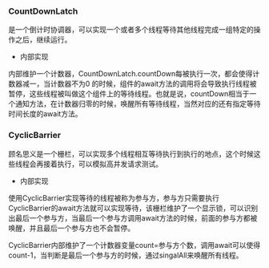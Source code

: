 ### CountDownLatch

是一个倒计时协调器，可以实现一个或者多个线程等待其他线程完成一组特定的操作之后，继续运行。

-  内部实现

内部维护一个计数器，CountDownLatch.countDown每被执行一次，都会使得计数器减一，当计数器不为0 的时候，组件的await方法的调用将会导致执行线程被暂停，这些线程被叫做这个组件上的等待线程。也就是说，countDown相当于一个通知方法，在计数器归零的时候，唤醒所有等待线程，当然对应的还有指定等待时间长度的await方法。

### CyclicBarrier

顾名思义是一个栅栏，可以实现多个线程相互等待执行到执行的地点，这个时候这些线程会再接着执行，可以模拟高并发请求测试。

- 内部实现

使用CyclicBarrier实现等待的线程被称为参与方，参与方只需要执行CyclicBarrier的await方法就可以实现等待，该栅栏维护了一个显示锁，可以识别出最后一个参与方，当最后一个参与方调用await方法的时候，前面的参与方都被唤醒，并且最后一个参与方也不会暂停。

CyclicBarrier内部维护了一个计数器变量count=参与方个数，调用await可以使得count-1，当判断是最后一个参与方的时候，通过singalAll来唤醒所有线程。

